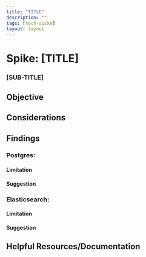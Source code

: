 ```yaml
---
title: "TITLE"
description: ""
tags: [tech-spike]
layout: layout
---
```


# Spike: [TITLE]

### [SUB-TITLE]

## Objective

## Considerations

## Findings

### Postgres:

#### Limitation

#### Suggestion

### Elasticsearch:

#### Limitation

#### Suggestion

## Helpful Resources/Documentation

